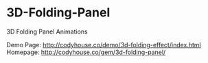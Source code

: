 # 3D-Folding-Panel
3D Folding Panel Animations

Demo Page: http://codyhouse.co/demo/3d-folding-effect/index.html
<br/>
Homepage: http://codyhouse.co/gem/3d-folding-panel/
